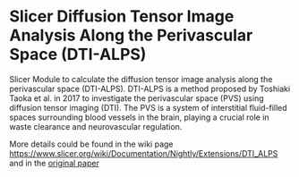 # Slicer Diffusion Tensor Image Analysis Along the Perivascular Space (DTI-ALPS) 

Slicer Module to calculate the diffusion tensor image analysis along the perivascular space (DTI-ALPS). DTI-ALPS is a method proposed by Toshiaki Taoka et al. in 2017 to investigate the perivascular space (PVS) using diffusion tensor imaging (DTI). The PVS is a system of interstitial fluid-filled spaces surrounding blood vessels in the brain, playing a crucial role in waste clearance and neurovascular regulation.

More details could be found in the wiki page https://www.slicer.org/wiki/Documentation/Nightly/Extensions/DTI_ALPS and in the [original paper](http://dx.doi.org/10.1007/s11604-017-0617-z)
